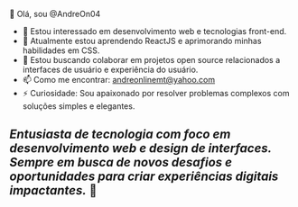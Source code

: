 👋 Olá, sou @AndreOn04
- 👀 Estou interessado em desenvolvimento web e tecnologias front-end.
- 🌱 Atualmente estou aprendendo ReactJS e aprimorando minhas habilidades em CSS.
- 💞️ Estou buscando colaborar em projetos open source relacionados a interfaces de usuário e experiência do usuário.
- 📫 Como me encontrar: andreonlinemt@yahoo.com 
- ⚡ Curiosidade: Sou apaixonado por resolver problemas complexos com soluções simples e elegantes.

## *Entusiasta de tecnologia com foco em desenvolvimento web e design de interfaces. Sempre em busca de novos desafios e oportunidades para criar experiências digitais impactantes.* 💫
